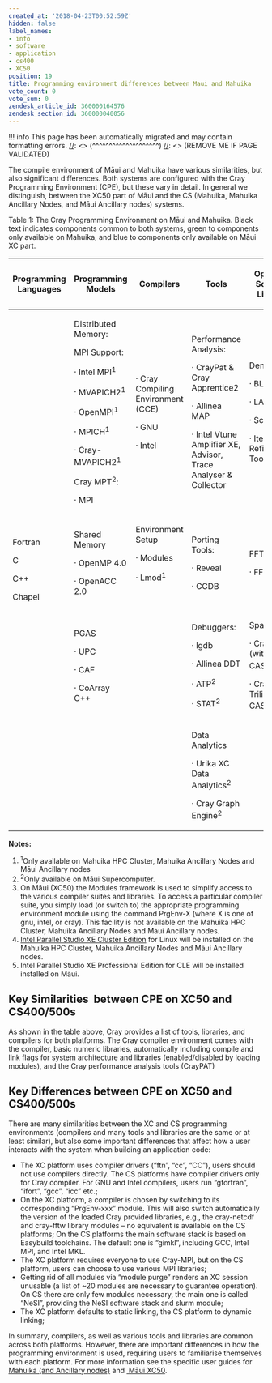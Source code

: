 ```yaml
---
created_at: '2018-04-23T00:52:59Z'
hidden: false
label_names:
- info
- software
- application
- cs400
- XC50
position: 19
title: Programming environment differences between Maui and Mahuika
vote_count: 0
vote_sum: 0
zendesk_article_id: 360000164576
zendesk_section_id: 360000040056
---
```




[//]: <> (REMOVE ME IF PAGE VALIDATED)
[//]: <> (vvvvvvvvvvvvvvvvvvvv)
!!! info
    This page has been automatically migrated and may contain formatting errors.
[//]: <> (^^^^^^^^^^^^^^^^^^^^)
[//]: <> (REMOVE ME IF PAGE VALIDATED)

The compile environment of Māui and Mahuika have various similarities,
but also significant differences. Both systems are configured with the
Cray Programming Environment (CPE), but these vary in detail. In general
we distinguish, between the XC50 part of Māui and the CS (Mahuika,
Mahuika Ancillary Nodes, and Māui Ancillary nodes) systems.

Table 1: The Cray Programming Environment on Māui and Mahuika. Black
text indicates components common to both systems, green to components
only available on Mahuika, and blue to components only available on Māui
XC part.  

<table class="table table-striped table-bordered" style="width:100%;">
<colgroup>
<col style="width: 16%" />
<col style="width: 16%" />
<col style="width: 16%" />
<col style="width: 16%" />
<col style="width: 16%" />
<col style="width: 16%" />
</colgroup>
<thead>
<tr class="header">
<th><p>Programming Languages</p></th>
<th><p>Programming Models</p></th>
<th><p>Compilers</p></th>
<th><p>Tools</p></th>
<th><p>Optimised Scientific Libraries</p></th>
<th><p>I/O Libraries</p></th>
</tr>
</thead>
<tbody>
<tr class="odd">
<td rowspan="4"><p>Fortran</p>
<p>C</p>
<p>C++</p>
<p>Chapel</p></td>
<td><p>Distributed Memory:</p>
<p>MPI Support:</p>
<p><span>· Intel MPI<sup>1</sup></span></p>
<p><span>· </span><span>MVAPICH2<sup>1</sup></span></p>
<p><span>· OpenMPI<sup>1</sup></span></p>
<p><span>· MPICH<sup>1</sup></span></p>
<p><span>· Cray-MVAPICH2<sup>1</sup></span> </p>
<p><span>Cray MPT<sup>2</sup>:</span></p>
<p><span>· MPI</span></p></td>
<td><p>· Cray Compiling Environment (CCE)</p>
<p>· GNU</p>
<p>· Intel</p></td>
<td><p>Performance Analysis:</p>
<p>· CrayPat &amp; Cray Apprentice2</p>
<p>· Allinea MAP</p>
<p>· Intel Vtune Amplifier XE, Advisor, <span>Trace Analyser &amp;
Collector</span></p></td>
<td><p>Dense:</p>
<p>· BLAS</p>
<p>· LAPACK</p>
<p>· ScaLAPACK</p>
<p>· Iterative Refinement Tool</p></td>
<td rowspan="4"><p><span>NetCDF<sup>2</sup></span></p>
<p><span>HDF<sup>2</sup></span></p></td>
</tr>
<tr class="even">
<td><p>Shared Memory</p>
<p>· OpenMP 4.0</p>
<p>· OpenACC 2.0</p></td>
<td><p>Environment Setup</p>
<p>· Modules</p>
<p><span>· Lmod<sup>1</sup></span></p>
<p> </p></td>
<td><p>Porting Tools:</p>
<p>· Reveal</p>
<p>· CCDB</p></td>
<td><p>FFT:</p>
<p>· FFTW</p></td>
</tr>
<tr class="odd">
<td><p>PGAS</p>
<p>· UPC</p>
<p>· CAF</p>
<p>· CoArray C++</p></td>
<td><p> </p></td>
<td><p>Debuggers:</p>
<p>· lgdb</p>
<p>· Allinea DDT</p>
<p><span>· ATP<sup>2</sup></span></p>
<p><span>· STAT<sup>2</sup></span></p></td>
<td><p><span>Sparse:</span></p>
<p><span>· Cray PETSc (with CASK)<sup>2</sup></span></p>
<p><span>· Cray Trilinos (with CASK)<sup>2</sup></span></p></td>
</tr>
<tr class="even">
<td><p> </p></td>
<td><p> </p></td>
<td><p>Data Analytics</p>
<p><span>· Urika XC Data Analytics<sup>2</sup></span></p>
<p><span>· Cray Graph Engine<sup>2</sup></span></p></td>
<td><p> </p></td>
</tr>
</tbody>
</table>

**Notes:**

1.  <sup>1</sup>Only available on Mahuika HPC Cluster, Mahuika Ancillary
    Nodes and Māui Ancillary nodes
2.  <sup>2</sup>Only available on Māui Supercomputer.
3.  On Māui (XC50) the Modules framework is used to simplify access to
    the various compiler suites and libraries. To access a particular
    compiler suite, you simply load (or switch to) the appropriate
    programming environment module using the command PrgEnv-X (where X
    is one of gnu, intel, or cray). This facility is not available on
    the Mahuika HPC Cluster, Mahuika Ancillary Nodes and Māui Ancillary
    nodes.
4.  [Intel Parallel Studio XE Cluster
    Edition](https://software.intel.com/en-us/node/685016) for Linux
    will be installed on the Mahuika HPC Cluster, Mahuika Ancillary
    Nodes and Māui Ancillary nodes.
5.  Intel Parallel Studio XE Professional Edition for CLE will be
    installed installed on Māui.

## Key Similarities  between CPE on XC50 and CS400/500s

As shown in the table above, Cray provides a list of tools, libraries,
and compilers for both platforms. The Cray compiler environment comes
with the compiler, basic numeric libraries, automatically including
compile and link flags for system architecture and libraries
(enabled/disabled by loading modules), and the Cray performance analysis
tools (CrayPAT)

## Key Differences between CPE on XC50 and CS400/500s

There are many similarities between the XC and CS programming
environments (compilers and many tools and libraries are the same or at
least similar), but also some important differences that affect how a
user interacts with the system when building an application code:

-   The XC platform uses compiler drivers (“ftn”, “cc”, “CC”), users
    should not use compilers directly. The CS platforms have compiler
    drivers only for Cray compiler. For GNU and Intel compilers, users
    run “gfortran”, “ifort”, “gcc”, “icc” etc.;
-   On the XC platform, a compiler is chosen by switching to its
    corresponding “PrgEnv-xxx” module. This will also switch
    automatically the version of the loaded Cray provided libraries,
    e.g., the cray-netcdf and cray-fftw library modules – no equivalent
    is available on the CS platforms; On the CS platforms the main
    software stack is based on Easybuild toolchains. The default one is
    “gimkl”, including GCC, Intel MPI, and Intel MKL.
-   The XC platform requires everyone to use Cray-MPI, but on the CS
    platform, users can choose to use various MPI libraries;
-   Getting rid of all modules via “module purge” renders an XC session
    unusable (a list of ~20 modules are necessary to guarantee
    operation). On CS there are only few modules necessary, the main one
    is called “NeSI”, providing the NeSI software stack and slurm
    module;
-   The XC platform defaults to static linking, the CS platform to
    dynamic linking;

In summary, compilers, as well as various tools and libraries are common
across both platforms. However, there are important differences in how
the programming environment is used, requiring users to familiarise
themselves with each platform. For more information see the specific
user guides for [Mahuika (and Ancillary
nodes)](https://nesi.github.io/hpc_training/lessons/maui-and-mahuika/building-code-mahuika)
and [ Māui
XC50](https://nesi.github.io/hpc_training/lessons/maui-and-mahuika/building-code-maui).

 

 

 

 

 
